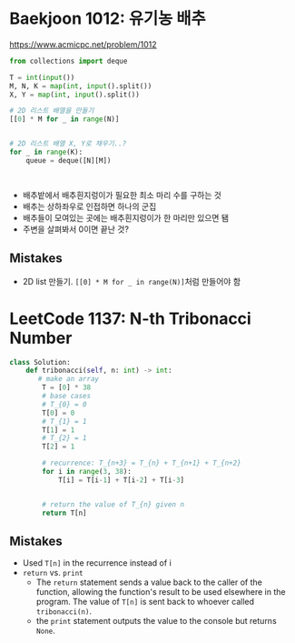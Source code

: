 # Baekjoon 1012: 유기농 배추 
https://www.acmicpc.net/problem/1012


```python 
from collections import deque 

T = int(input()) 
M, N, K = map(int, input().split())
X, Y = map(int, input().split())

# 2D 리스트 배열을 만들기 
[[0] * M for _ in range(N)]


# 2D 리스트 배열 X, Y로 채우기..?
for _ in range(K):
    queue = deque([N][M])




```

- 배추밭에서 배추흰지렁이가 필요한 최소 마리 수를 구하는 것 
- 배추는 상하좌우로 인접하면 하나의 군집 
- 배추들이 모여있는 곳에는 배추흰지렁이가 한 마리만 있으면 됌 
- 주변을 살펴봐서 0이면 끝난 것?




## Mistakes 
- 2D list 만들기. `[[0] * M for _ in range(N)]`처럼 만들어야 함 

# LeetCode 1137: N-th Tribonacci Number 

```python 
class Solution:
    def tribonacci(self, n: int) -> int: 
       # make an array
        T = [0] * 38 
        # base cases 
        # T_{0} = 0 
        T[0] = 0
        # T_{1} = 1 
        T[1] = 1 
        # T_{2} = 1 
        T[2] = 1 

        # recurrence: T_{n+3} = T_{n} + T_{n+1} + T_{n+2}
        for i in range(3, 38):
            T[i] = T[i-1] + T[i-2] + T[i-3]


        # return the value of T_{n} given n 
        return T[n]
```

## Mistakes 
- Used `T[n]` in the recurrence instead of i 
- `return` vs. `print` 
    - The `return` statement sends a value back to the caller of the function, allowing the function's result to be used elsewhere in the program. The value of `T[n]` is sent back to whoever called `tribonacci(n)`. 
    - the `print` statement outputs the value to the console but returns `None`. 